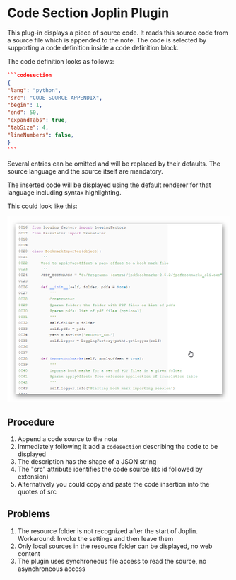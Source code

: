 # Code Section Joplin Plugin

This plug-in displays a piece of source code. It reads this source code from a source file which is appended to the note. The code is selected by supporting a code definition inside a code definition block.

The code definition looks as follows:

````json
```codesection
{
"lang": "python",
"src": "CODE-SOURCE-APPENDIX",
"begin": 1,
"end": 50,
"expandTabs": true,
"tabSize": 4,
"lineNumbers": false,
}
```
````

Several entries can be omitted and will be replaced by their defaults. The source language and
the source itself are mandatory.

The inserted code will be displayed using the default renderer for that language including syntax
highlighting.

This could look like this:

![Python Source Code](./doc/Python%20Source%20Code.png)

## Procedure

 1. Append a code source to the note
 1. Immediately following it add a `codesection` describing the code to be displayed
 1. The description has the shape of a JSON string
 1. The "src" attribute identifies the code source (its id followed by extension)
 1. Alternatively you could copy and paste the code insertion into the quotes of src

## Problems

 1. The resource folder is not recognized after the start of Joplin. Workaround: Invoke the settings and then leave them
 2. Only local sources in the resource folder can be displayed, no web content
 3. The plugin uses synchroneous file access to read the source, no asynchroneous access
